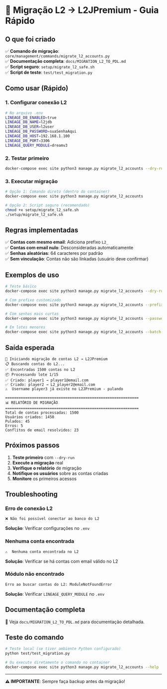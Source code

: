 # 🚀 Migração L2 → L2JPremium - Guia Rápido

## O que foi criado

✅ **Comando de migração**: `core/management/commands/migrate_l2_accounts.py`  
✅ **Documentação completa**: `docs/MIGRATION_L2_TO_PDL.md`  
✅ **Script seguro**: `setup/migrate_l2_safe.sh`  
✅ **Script de teste**: `test/test_migration.py`  

## Como usar (Rápido)

### 1. Configurar conexão L2
```bash
# No arquivo .env
LINEAGE_DB_ENABLED=true
LINEAGE_DB_NAME=l2jdb
LINEAGE_DB_USER=l2user
LINEAGE_DB_PASSWORD=suaSenhaAqui
LINEAGE_DB_HOST=192.168.1.100
LINEAGE_DB_PORT=3306
LINEAGE_QUERY_MODULE=dreamv3
```

### 2. Testar primeiro
```bash
docker-compose exec site python3 manage.py migrate_l2_accounts --dry-run
```

### 3. Executar migração
```bash
# Opção 1: Comando direto (dentro do container)
docker-compose exec site python3 manage.py migrate_l2_accounts

# Opção 2: Script seguro (recomendado)
chmod +x setup/migrate_l2_safe.sh
./setup/migrate_l2_safe.sh
```

## Regras implementadas

✅ **Contas com mesmo email**: Adiciona prefixo `L2_`  
✅ **Contas com email nulo**: Desconsideradas automaticamente  
✅ **Senhas aleatórias**: 64 caracteres por padrão  
✅ **Sem vinculação**: Contas não são linkadas (usuário deve confirmar)  

## Exemplos de uso

```bash
# Teste básico
docker-compose exec site python3 manage.py migrate_l2_accounts --dry-run

# Com prefixo customizado
docker-compose exec site python3 manage.py migrate_l2_accounts --prefix "MIGRATED_" --dry-run

# Com senhas mais curtas
docker-compose exec site python3 manage.py migrate_l2_accounts --password-length 32

# Em lotes menores
docker-compose exec site python3 manage.py migrate_l2_accounts --batch-size 50
```

## Saída esperada

```
🚀 Iniciando migração de contas L2 → L2JPremium
📋 Buscando contas do L2...
✅ Encontradas 1500 contas no L2
📦 Processando lote 1/15
✅ Criado: player1 → player1@email.com
✅ Criado: player2 → L2_player2@email.com
⚠️  Username player3 já existe no L2JPremium - pulando

============================================================
📊 RELATÓRIO DE MIGRAÇÃO
============================================================
Total de contas processadas: 1500
Usuários criados: 1450
Pulados: 45
Erros: 5
Conflitos de email resolvidos: 23
```

## Próximos passos

1. **Teste primeiro** com `--dry-run`
2. **Execute a migração** real
3. **Verifique o relatório** de migração
4. **Notifique os usuários** sobre as contas criadas
5. **Monitore** os primeiros acessos

## Troubleshooting

### Erro de conexão L2
```bash
❌ Não foi possível conectar ao banco do L2
```
**Solução**: Verificar configurações no `.env`

### Nenhuma conta encontrada
```bash
⚠️  Nenhuma conta encontrada no L2
```
**Solução**: Verificar se há contas com email válido no L2

### Módulo não encontrado
```bash
Erro ao buscar contas do L2: ModuleNotFoundError
```
**Solução**: Verificar `LINEAGE_QUERY_MODULE` no `.env`

## Documentação completa

📖 Veja `docs/MIGRATION_L2_TO_PDL.md` para documentação detalhada.

## Teste do comando

```bash
# Teste local (se tiver ambiente Python configurado)
python test/test_migration.py

# Ou execute diretamente o comando no container
docker-compose exec site python3 manage.py migrate_l2_accounts --help
```

---

**⚠️ IMPORTANTE**: Sempre faça backup antes da migração! 
